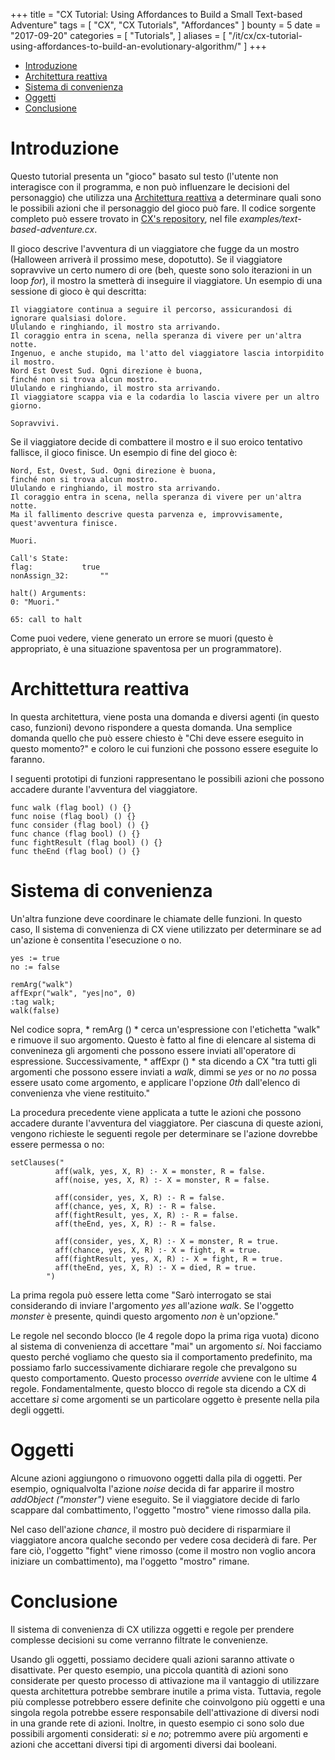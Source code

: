 +++
title = "CX Tutorial: Using Affordances to Build a Small Text-based Adventure"
tags = [
    "CX",
    "CX Tutorials",
    "Affordances"
]
bounty = 5
date = "2017-09-20"
categories = [
    "Tutorials",
]
aliases = [
	"/it/cx/cx-tutorial-using-affordances-to-build-an-evolutionary-algorithm/"
]
+++

<!-- MarkdownTOC autolink="true" bracket="round" depth="2" -->

- [Introduzione](#introduzione)
- [Architettura reattiva](#architettura-reattiva)
- [Sistema di convenienza](#sistema-di-convenienza)
- [Oggetti](#oggetti)
- [Conclusione](#conclusione)

<!-- /MarkdownTOC -->

# Introduzione

Questo tutorial presenta un "gioco" basato sul testo (l'utente non interagisce
con il programma, e non può influenzare le decisioni del personaggio) che utilizza una
[Architettura reattiva](#architettura-reattiva) a
determinare quali sono le possibili azioni che il personaggio del gioco può fare.
Il codice sorgente completo può essere trovato in
[CX's repository](https://github.com/skycoin/cx), nel file *examples/text-based-adventure.cx*.

Il gioco descrive l'avventura di un viaggiatore che fugge da un
mostro (Halloween arriverà il prossimo mese, dopotutto). Se il viaggiatore
sopravvive un certo numero di ore (beh, queste sono solo iterazioni in un loop *for*),
il mostro la smetterà di inseguire il viaggiatore. Un esempio di
una sessione di gioco è qui descritta:


```
Il viaggiatore continua a seguire il percorso, assicurandosi di ignorare qualsiasi dolore.
Ululando e ringhiando, il mostro sta arrivando.
Il coraggio entra in scena, nella speranza di vivere per un'altra notte.
Ingenuo, e anche stupido, ma l'atto del viaggiatore lascia intorpidito il mostro.
Nord Est Ovest Sud. Ogni direzione è buona,
finché non si trova alcun mostro.
Ululando e ringhiando, il mostro sta arrivando.
Il viaggiatore scappa via e la codardia lo lascia vivere per un altro giorno.

Sopravvivi.
```

Se il viaggiatore decide di combattere il mostro e il suo eroico tentativo
fallisce, il gioco finisce. Un esempio di fine del gioco è:

```
Nord, Est, Ovest, Sud. Ogni direzione è buona,
finché non si trova alcun mostro.
Ululando e ringhiando, il mostro sta arrivando.
Il coraggio entra in scena, nella speranza di vivere per un'altra notte.
Ma il fallimento descrive questa parvenza e, improvvisamente, quest'avventura finisce.

Muori.

Call's State:
flag:			true
nonAssign_32:		""

halt() Arguments:
0: "Muori."

65: call to halt
```

Come puoi vedere, viene generato un errore se muori (questo è appropriato,
è una situazione spaventosa per un programmatore).

# Archittettura reattiva

In questa architettura, viene posta una domanda e diversi agenti (in
questo caso, funzioni) devono rispondere a questa domanda. Una semplice domanda
quello che può essere chiesto è "Chi deve essere eseguito in questo momento?" e coloro
le cui funzioni che possono essere eseguite lo faranno.

I seguenti prototipi di funzioni rappresentano le possibili azioni che
possono accadere durante l'avventura del viaggiatore.

```
func walk (flag bool) () {}
func noise (flag bool) () {}
func consider (flag bool) () {}
func chance (flag bool) () {}
func fightResult (flag bool) () {}
func theEnd (flag bool) () {}
```

# Sistema di convenienza

Un'altra funzione deve coordinare le chiamate delle funzioni. In questo caso,
Il sistema di convenienza di CX viene utilizzato per determinare se ad un'azione è consentita
l'esecuzione o no.

```
yes := true
no := false

remArg("walk")
affExpr("walk", "yes|no", 0)
:tag walk;
walk(false)
```


Nel codice sopra, * remArg () * cerca un'espressione con l'etichetta "walk"
e rimuove il suo argomento. Questo è fatto al fine di elencare al
sistema di convenineza gli argomenti che possono essere inviati
all'operatore di espressione. Successivamente, * affExpr () * sta dicendo a CX "tra tutti gli
argomenti che possono essere inviati a *walk*, dimmi se *yes* or no *no* possa
essere usato come argomento, e applicare l'opzione *0th* dall'elenco di convenienza
vhe viene restituito."

La procedura precedente viene applicata a tutte le azioni che possono accadere
durante l'avventura del viaggiatore. Per ciascuna di queste azioni,
vengono richieste le seguenti regole per determinare se l'azione dovrebbe essere
permessa o no:

```
setClauses("
          aff(walk, yes, X, R) :- X = monster, R = false.
          aff(noise, yes, X, R) :- X = monster, R = false.

          aff(consider, yes, X, R) :- R = false.
          aff(chance, yes, X, R) :- R = false.
          aff(fightResult, yes, X, R) :- R = false.
          aff(theEnd, yes, X, R) :- R = false.

          aff(consider, yes, X, R) :- X = monster, R = true.
          aff(chance, yes, X, R) :- X = fight, R = true.
          aff(fightResult, yes, X, R) :- X = fight, R = true.
          aff(theEnd, yes, X, R) :- X = died, R = true.
        ")
```

La prima regola può essere letta come "Sarò interrogato se stai considerando
di inviare l'argomento *yes* all'azione *walk*. Se l'oggetto
*monster* è presente, quindi questo argomento *non* è un'opzione."

Le regole nel secondo blocco (le 4 regole dopo la prima riga vuota)
dicono al sistema di convenienza di accettare "mai" un argomento *si*. Noi facciamo
questo perché vogliamo che questo sia il comportamento predefinito, ma possiamo farlo
successivamente dichiarare regole che prevalgono su questo comportamento. Questo processo *override*
avviene con le ultime 4 regole. Fondamentalmente, questo blocco di regole
sta dicendo a CX di accettare *sì* come argomenti se un particolare oggetto è
presente nella pila degli oggetti.

# Oggetti

Alcune azioni aggiungono o rimuovono oggetti dalla pila di oggetti. Per
esempio, ogniqualvolta l'azione *noise* decida di far apparire il mostro
*addObject ("monster")* viene eseguito. Se il viaggiatore decide di farlo
scappare dal combattimento, l'oggetto "mostro" viene rimosso dalla pila.

Nel caso dell'azione *chance*, il mostro può decidere di risparmiare
il viaggiatore ancora qualche secondo per vedere cosa deciderà di fare.
Per fare ciò, l'oggetto "fight" viene rimosso (come il mostro
non voglio ancora iniziare un combattimento), ma l'oggetto "mostro" rimane.

# Conclusione

Il sistema di convenienza di CX utilizza oggetti e regole per prendere complesse
decisioni su come verranno filtrate le convenienze.

Usando gli oggetti, possiamo decidere quali azioni saranno attivate o
disattivate. Per questo esempio, una piccola quantità di azioni sono considerate
per questo processo di attivazione ma il vantaggio di utilizzare questa
architettura potrebbe sembrare inutile a prima vista. Tuttavia, regole
più complesse potrebbero essere definite che coinvolgono più oggetti e una singola
regola potrebbe essere responsabile dell'attivazione di diversi nodi in una grande rete
di azioni. Inoltre, in questo esempio ci sono solo due possibili argomenti
considerati: *sì* e *no*; potremmo avere più argomenti e azioni
che accettani diversi tipi di argomenti diversi dai booleani.
